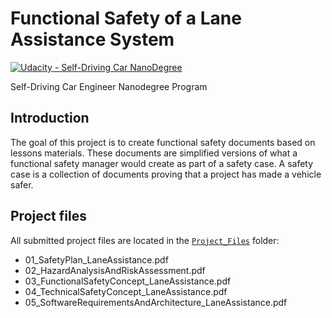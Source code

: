 # Functional Safety of a Lane Assistance System

[![Udacity - Self-Driving Car NanoDegree](https://s3.amazonaws.com/udacity-sdc/github/shield-carnd.svg)](http://www.udacity.com/drive)

Self-Driving Car Engineer Nanodegree Program

## Introduction


The goal of this project is to create functional safety documents based on lessons materials. These documents are simplified versions of what a functional safety manager would create as part of a safety case. A safety case is a collection of documents proving that a project has made a vehicle safer.

## Project files

All submitted project files are located in the [`Project_Files`](Project_Files) folder:

* 01_SafetyPlan_LaneAssistance.pdf
* 02_HazardAnalysisAndRiskAssessment.pdf
* 03_FunctionalSafetyConcept_LaneAssistance.pdf
* 04_TechnicalSafetyConcept_LaneAssistance.pdf
* 05_SoftwareRequirementsAndArchitecture_LaneAssistance.pdf
